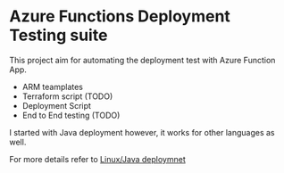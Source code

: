 # Azure Functions Deployment Testing suite

This project aim for automating the deployment test with Azure Function App.

* ARM teamplates
* Terraform script (TODO)
* Deployment Script
* End to End testing (TODO)

I started with Java deployment however, it works for other languages as well. 

For more details refer to [Linux/Java deploymnet](arm/linux/java/Readme.md)